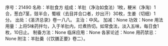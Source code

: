序号：21490
名称：羊肚食方
组成：羊肚（净治如食法）1枚，粳米（净淘）1合，葱白7茎，豉半合，蜀椒（去目并合口者，炒出汗）30枚，生姜（切细）1分。
出处：《圣济总录》卷一八八。
主治：中风。
加减：None
功效：None
用法用量：上将5味药拌匀，入于羊肚内，烂煮热切。如常食法，淡入五味，每日食1枚，10日止。
制备方法：None
临床应用：None
各家论述：None
用药禁忌：None
附注：羊肚羹（《饮膳正要》卷二）。
